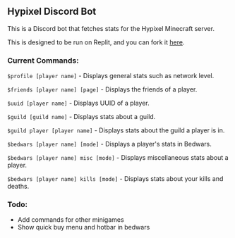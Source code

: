 ## Hypixel Discord Bot
This is a Discord bot that fetches stats for the Hypixel Minecraft server.

This is designed to be run on Replit, and you can fork it [here](https://replit.com/@UniqueOstrich18/hypixel-discord-bot).

### Current Commands:

`$profile [player name]` - Displays general stats such as network level. 

`$friends [player name] [page]` - Displays the friends of a player.

`$uuid [player name]` - Displays UUID of a player.

`$guild [guild name]` - Displays stats about a guild.

`$guild player [player name]` - Displays stats about the guild a player is in.

`$bedwars [player name] [mode]` - Displays a player's stats in Bedwars.

`$bedwars [player name] misc [mode]` - Displays miscellaneous stats about a player.

`$bedwars [player name] kills [mode]` - Displays stats about your kills and deaths.

### Todo:
- Add commands for other minigames
- Show quick buy menu and hotbar in bedwars